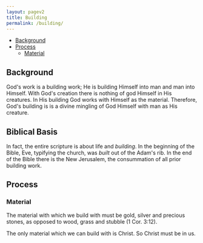 ```yaml
---
layout: pagev2
title: Building
permalink: /building/
---
```

- [Background](#background)
- [Process](#process)
  - [Material](#material)

## Background

God's work is a building work; He is building Himself into man and man into Himself. With God's creation there is nothing of god Himself in His creatures. In His building God works with Himself as the material. Therefore, God's building is is a divine mingling of God Himself with man as His creature.

## Biblical Basis

In fact, the entire scripture is about life and *building*. In the beginning of the Bible, Eve, typifying the church, was *built* out of the Adam's rib. In the end of the Bible there is the New Jerusalem, the consummation of all prior building work.

## Process

### Material

The material with which we build with must be gold, silver and precious stones, as opposed to wood, grass and stubble (1 Cor. 3:12).

The only material which we can build with is Christ. So Christ must be in us.  
